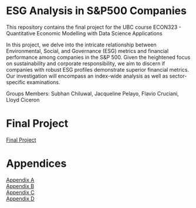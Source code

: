 # ESG Analysis in S&P500 Companies

This repository contains the final project for the UBC course ECON323 - Quantitative Economic Modelling with Data Science Applications

In this project, we delve into the intricate relationship between Environmental, Social, and Governance (ESG) metrics and financial performance among companies in the S&P 500. Given the heightened focus on sustainability and corporate responsibility, we aim to discern if companies with robust ESG profiles demonstrate superior financial metrics. Our investigation will encompass an index-wide analysis as well as sector-specific examinations.

Groups Members: Subhan Chiluwal, Jacqueline Pelayo, Flavio Cruciani, Lloyd Ciceron

# Final Project
[Final Project](https://ljc3239.github.io/ESG-Analysis-of-S-P-500-Companies/)

# Appendices

[Appendix A](https://ljc3239.github.io/Appendix-A-/)
<br>
[Appendix B](https://ljc3239.github.io/Appendix-B)
<br>
[Appendix C](https://ljc3239.github.io/Appendix-C/)
<br>
[Appendix D](https://ljc3239.github.io/Appendix-D/)



